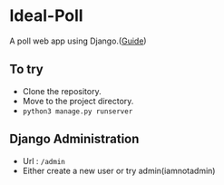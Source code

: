 # Ideal-Poll
A poll web app using Django.([Guide](https://docs.djangoproject.com/en/3.2/intro/tutorial01/))

## To try 
- Clone the repository.
- Move to the project directory.
- `python3 manage.py runserver`

## Django Administration
- Url : `/admin`
- Either create a new user or try admin(iamnotadmin)

